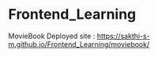# Frontend_Learning

MovieBook Deployed site : https://sakthi-s-m.github.io/Frontend_Learning/moviebook/
